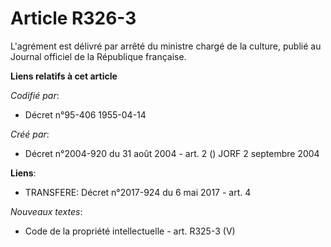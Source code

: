 # Article R326-3

L'agrément est délivré par arrêté du ministre chargé de la culture, publié au Journal officiel de la République française.

**Liens relatifs à cet article**

_Codifié par_:

  - Décret n°95-406 1955-04-14

_Créé par_:

  - Décret n°2004-920 du 31 août 2004 - art. 2 () JORF 2 septembre 2004

**Liens**:

  - TRANSFERE: Décret n°2017-924 du 6 mai 2017 - art. 4

_Nouveaux textes_:

  - Code de la propriété intellectuelle - art. R325-3 (V)
